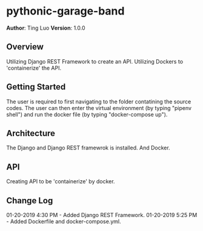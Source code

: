 # pythonic-garage-band

**Author**: Ting Luo
**Version**: 1.0.0

## Overview
Utilizing Django REST Framework to create an API. Utilizing Dockers to 'containerize' the API.

## Getting Started
The user is required to first navigating to the folder contatining the source codes. The user can then enter the virtual environment (by typing "pipenv shell") and run the docker file (by typing "docker-compose up").

## Architecture
The Django and Django REST framewrok is installed. And Docker.

## API
Creating API to be 'containerize' by docker.

## Change Log
01-20-2019 4:30 PM - Added Django REST Framework.
01-20-2019 5:25 PM - Added Dockerfile and docker-compose.yml.
